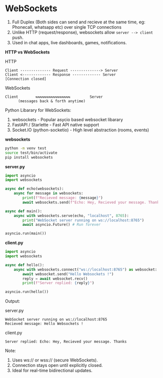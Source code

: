 # WebSockets
1. Full Duplex (Both sides can send and recieve at the same time, eg: Phonecall, whatsapp etc) over single TCP connections
2. Unlike HTTP (request/response), websockets allow `server --> client` push.
3. Used in chat apps, live dashboards, games, notifications.

**HTTP vs WebSockets**

HTTP
```
Client -------------- Request --------------> Server
Client <------------- Response ------------- Server
[Connection closed]
```

WebSockets
```
Client        ⇆⇆⇆⇆⇆⇆⇆⇆⇆⇆⇆⇆⇆⇆⇆⇆         Server
      (messages back & forth anytime)
```

Python Libarary for WebSockets:
1. websockets - Popular asycio based websocket libarary
2. FastAPI / Starlette  - Fast API native support
3. Socket.IO (python-socketio) - High level abstraction (rooms, events)

**websockets**

```bash
python -m venv test
source test/bin/activate
pip install websockets
```

**server.py**
```python
import asyncio
import websockets

async def echo(websockets):
    async for message in websockets:
        print(f"Recieved message: {message}")
        await websockets.send(f"Echo: Hey, Recieved your message. Thanks")

async def main():
    async with websockets.serve(echo, "localhost", 8765):
        print("WebSocket server running on ws://localhost:8765")
        await asyncio.Future() # Run forever

asyncio.run(main())
```

**client.py**
```python
import asyncio
import websockets

async def hello():
    async with websockets.connect("ws://localhost:8765") as websocket:
        await websocket.send("Hello Websockets !")
        reply = await websocket.recv()
        print(f"Server replied: {reply}")

asyncio.run(hello())
```
Output:

server.py
```
WebSocket server running on ws://localhost:8765
Recieved message: Hello Websockets !
```
client.py
```
Server replied: Echo: Hey, Recieved your message. Thanks
```

Note:
1. Uses ws:// or wss:// (secure WebSockets).
2. Connection stays open until explicitly closed.
3. Ideal for real-time bidirectional updates.
